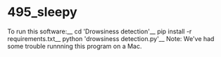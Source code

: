 # 495_sleepy
To run this software:__
cd 'Drowsiness detection'__
pip install -r requirements.txt__ 
python 'drowsiness detection.py'__
Note: We've had some trouble runnning this program on a Mac.

